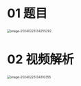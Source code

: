 # 01 题目

<img src="https://cvp.oss-cn-shanghai.aliyuncs.com/picgo/202402231342394.png" alt="image-20240223134255292" style="zoom:50%;" />



# 02 视频解析

<img src="https://cvp.oss-cn-shanghai.aliyuncs.com/picgo/202402231343516.png" alt="image-20240223134310355" style="zoom:50%;" />
